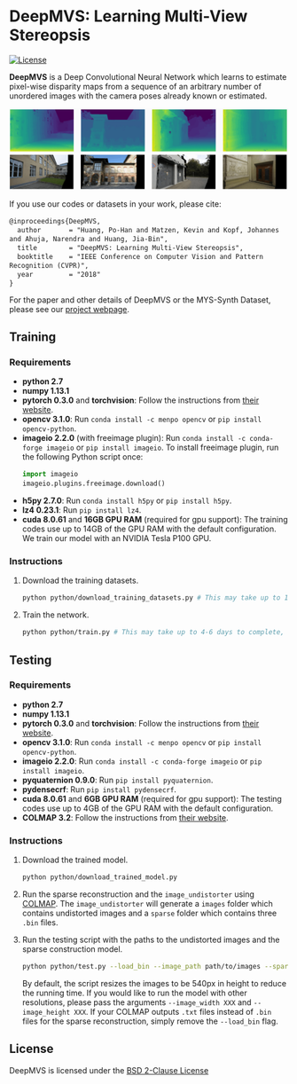 # DeepMVS: Learning Multi-View Stereopsis

[![License](https://img.shields.io/badge/License-BSD%202--Clause-orange.svg)](https://opensource.org/licenses/BSD-2-Clause)

**DeepMVS** is a Deep Convolutional Neural Network which learns to estimate pixel-wise disparity maps from a sequence of an arbitrary number of unordered images with the camera poses already known or estimated. 

![teaser1](img/teaser1.gif)
![teaser2](img/teaser2.gif)

If you use our codes or datasets in your work, please cite:
```
@inproceedings{DeepMVS,
  author       = "Huang, Po-Han and Matzen, Kevin and Kopf, Johannes and Ahuja, Narendra and Huang, Jia-Bin",
  title        = "DeepMVS: Learning Multi-View Stereopsis",
  booktitle    = "IEEE Conference on Computer Vision and Pattern Recognition (CVPR)",
  year         = "2018"
}
```

For the paper and other details of DeepMVS or the MYS-Synth Dataset, please see our [project webpage](https://phuang17.github.io/DeepMVS/index.html).


## Training

### Requirements

- **python 2.7**
- **numpy 1.13.1**
- **pytorch 0.3.0** and **torchvision**: Follow the instructions from [their website](http://pytorch.org/).
- **opencv 3.1.0**: Run ``conda install -c menpo opencv`` or ``pip install opencv-python``.
- **imageio 2.2.0** (with freeimage plugin): Run ``conda install -c conda-forge imageio`` or ``pip install imageio``. To install freeimage plugin, run the following Python script once:
    ```python 
    import imageio
    imageio.plugins.freeimage.download()
    ```
- **h5py 2.7.0**: Run ``conda install h5py`` or ``pip install h5py``.
- **lz4 0.23.1**: Run ``pip install lz4``.
- **cuda 8.0.61** and **16GB GPU RAM** (required for gpu support): The training codes use up to 14GB of the GPU RAM with the default configuration. We train our model with an NVIDIA Tesla P100 GPU. 

### Instructions

1. Download the training datasets.
    ```bash
    python python/download_training_datasets.py # This may take up to 1-2 days to complete.
    ```
2. Train the network.
    ```bash
    python python/train.py # This may take up to 4-6 days to complete, depending on which GPU is used.
    ```

## Testing

### Requirements

- **python 2.7**
- **numpy 1.13.1**
- **pytorch 0.3.0** and **torchvision**: Follow the instructions from [their website](http://pytorch.org/).
- **opencv 3.1.0**: Run ``conda install -c menpo opencv`` or ``pip install opencv-python``.
- **imageio 2.2.0**: Run ``conda install -c conda-forge imageio`` or ``pip install imageio``.
- **pyquaternion 0.9.0**: Run ``pip install pyquaternion``.
- **pydensecrf**: Run ``pip install pydensecrf``.
- **cuda 8.0.61** and **6GB GPU RAM** (required for gpu support): The testing codes use up to 4GB of the GPU RAM with the default configuration. 
- **COLMAP 3.2**: Follow the instructions from [their website](https://colmap.github.io/). 
 
### Instructions

1. Download the trained model.
    ```bash
    python python/download_trained_model.py
    ```

2. Run the sparse reconstruction and the ``image_undistorter`` using [COLMAP](https://colmap.github.io/). The ``image_undistorter`` will generate a ``images`` folder which contains undistorted images and a ``sparse`` folder which contains three ``.bin`` files.

3. Run the testing script with the paths to the undistorted images and the sparse construction model.
    ```bash
    python python/test.py --load_bin --image_path path/to/images --sparse_path path/to/sparse --output_path path/to/output/directory
    ```
    By default, the script resizes the images to be 540px in height to reduce the running time. If you would like to run the model with other resolutions, please pass the arguments `--image_width XXX` and `--image_height XXX`.
    If your COLMAP outputs ``.txt`` files instead of ``.bin`` files for the sparse reconstruction, simply remove the `--load_bin` flag.

## License

DeepMVS is licensed under the [BSD 2-Clause License](LICENSE.txt)